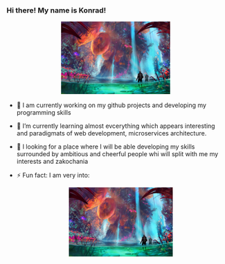 ### Hi there! My name is Konrad!


<!-- <p align="center">
  <img src="./images1/p1.jpg" alt="Screenshot" style="width: 100%; max-height: 100px;">
</p>
 -->
 <p align="center">
  <img src="./images1/a.jpg" alt="Screenshot" style="width: 50%;">
</p>

- 🔭 I am currently working on my github projects and developing my programming skills <fire>
- 🌱 I’m currently learning almost evcerything which appears interesting and paradigmats of web development, microservices architecture.
- 👯 I looking for a place where I will be able developing my skills surrounded by ambitious and cheerful people whi will split with me my interests and zakochania
- ⚡ Fun fact: I am very into: 
  
  
  <p align="center">
  <img src="./images1/a.jpg" alt="Screenshot" style="width: 50%;">
</p>
<!-- <p align="center">
  <img src="./images1/p2.jpg" alt="Screenshot" style="width: 100%; max-height: 100px;">
</p> -->
